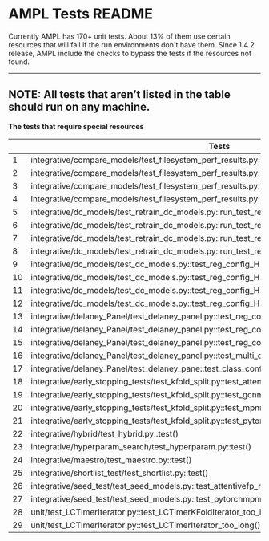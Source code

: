 # AMPL Tests README

Currently AMPL has 170+ unit tests. About 13% of them use certain resources that will fail if the run environments don't have them. Since 1.4.2 release, AMPL include the checks to bypass the tests if the resources not found. 

---
**NOTE:**
All tests that aren’t listed in the table should run on any machine.
---

**The tests that require special resources**

|| Tests | Notes |
|--| ------ | ----------- |
|1|integrative/compare_models/test_filesystem_perf_results.py::test_AttentiveFP_results()|dgl_required|
|2|integrative/compare_models/test_filesystem_perf_results.py::test_GCN_results()|dgl_required|
|3|integrative/compare_models/test_filesystem_perf_results.py::test_MPNN_results()|dgl_required|
|4|integrative/compare_models/test_filesystem_perf_results.py::test_PytorchMPNN_results()|dgl_required|
|5|integrative/dc_models/test_retrain_dc_models.py::run_test_reg_config_H1_fit_AttentiveFPModel()|dgl_required|
|6|integrative/dc_models/test_retrain_dc_models.py::run_test_reg_config_H1_fit_GCNModel()|dgl_required|
|7|integrative/dc_models/test_retrain_dc_models.py::run_test_reg_config_H1_fit_MPNNModel()|dgl_required|
|8|integrative/dc_models/test_retrain_dc_models.py::run_test_reg_config_H1_fit_PytorchMPNNModel()|dgl_required|
|9|integrative/dc_models/test_dc_models.py::test_reg_config_H1_fit_AttentiveFPModel()|dgl_required|
|10|integrative/dc_models/test_dc_models.py::test_reg_config_H1_fit_GCNModel()|dgl_required|
|11|integrative/dc_models/test_dc_models.py::test_reg_config_H1_fit_MPNNModel()|dgl_required|
|12|integrative/dc_models/test_dc_models.py::test_reg_config_H1_fit_PytorchMPNNModel()|dgl_required|
|13|integrative/delaney_Panel/test_delaney_panel.py::test_reg_config_H1_fit_XGB_moe()|moe_required|
|14|integrative/delaney_Panel/test_delaney_panel.py::test_reg_config_H1_fit_NN_moe()|moe_required|
|15|integrative/delaney_Panel/test_delaney_panel.py::test_reg_config_H1_double_fit_NN_moe()|moe_required|
|16|integrative/delaney_Panel/test_delaney_panel.py::test_multi_class_random_config_H1_fit_NN_moe()|moe_required|
|17|integrative/delaney_Panel/test_delaney_pane::test_class_config_H1_fit_NN_moe()|moe_required
|18|integrative/early_stopping_tests/test_kfold_split.py::test_attentivefp()|dgl_required|
|19|integrative/early_stopping_tests/test_kfold_split.py::test_gcnmodel()|dgl_required|
|20|integrative/early_stopping_tests/test_kfold_split.py::test_mpnnmodel()|dgl_required|
|21|integrative/early_stopping_tests/test_kfold_split.py::test_pytorchmpnnmodel()|dgl_required|
|22|integrative/hybrid/test_hybrid.py::test()|moe_required|
|23|integrative/hyperparam_search/test_hyperparam.py::test()|slurm_required|
|24|integrative/maestro/test_maestro.py::test()|slurm_required|
|25|integrative/shortlist_test/test_shortlist.py::test()|slurm_required|
|26|integrative/seed_test/test_seed_models.py::test_attentivefp_regression_reproducibility()|dgl_required|
|27|integrative/seed_test/test_seed_models.py::test_pytorchmpnn_regression_reproducibility()|dgl_required|
|28|unit/test_LCTimerIterator.py::test_LCTimerKFoldIterator_too_long()|slurm_required|
|29|unit/test_LCTimerIterator.py::test_LCTimerIterator_too_long()|slurm_required|